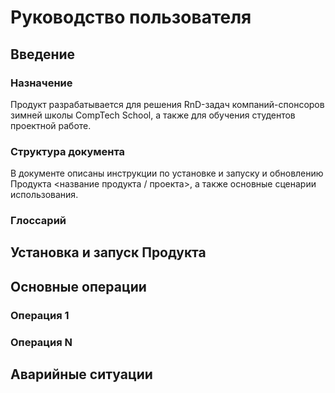 # Руководство пользователя

## Введение

### Назначение

Продукт разрабатывается для решения RnD-задач компаний-спонсоров зимней школы CompTech School, а также для обучения студентов проектной работе.

### Структура документа

В документе описаны инструкции по установке и запуску и обновлению Продукта <название продукта / проекта>, а также основные сценарии использования.

### Глоссарий

<!-- используемые термины -->

## Установка и запуск Продукта

<!-- шаги по установке и настройке продукта, установка зависимостей, если требуется -->

## Основные операции

### Операция 1

<!-- описание операции в виде алгоритма, в идеале должно совпадать с функциональными возможностями из vision -->

### Операция N

## Аварийные ситуации

<!-- возможные ошибки и пути их устранения -->
